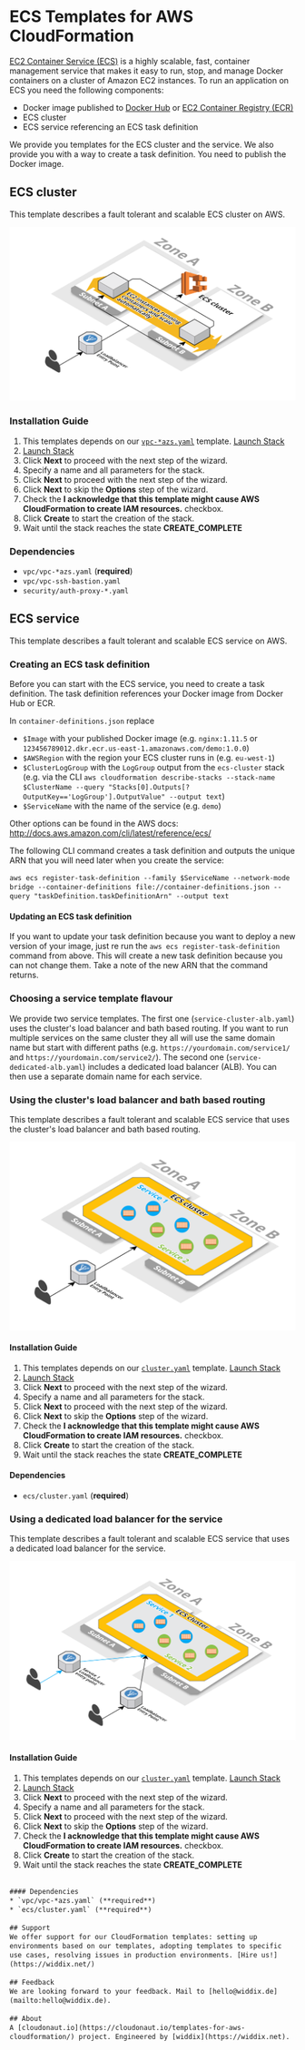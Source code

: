 # ECS Templates for AWS CloudFormation

[EC2 Container Service (ECS)](https://aws.amazon.com/ecs/) is a highly scalable, fast, container management service that makes it easy to run, stop, and manage Docker containers on a cluster of Amazon EC2 instances. To run an application on ECS you need the following components:

* Docker image published to [Docker Hub](https://hub.docker.com/) or [EC2 Container Registry (ECR)](https://aws.amazon.com/ecr/)
* ECS cluster
* ECS service referencing an ECS task definition

We provide you templates for the ECS cluster and the service. We also provide you with a way to create a task definition. You need to publish the Docker image.

## ECS cluster
This template describes a fault tolerant and scalable ECS cluster on AWS.

![Architecture](./cluster.png?raw=true "Architecture")

### Installation Guide
1. This templates depends on our [`vpc-*azs.yaml`](../vpc/) template. <a href="https://console.aws.amazon.com/cloudformation/home#/stacks/new?stackName=vpc-2azs&templateURL=https://s3-eu-west-1.amazonaws.com/widdix-aws-cf-templates/vpc/vpc-2azs.yaml">Launch Stack</a>
1. <a href="https://console.aws.amazon.com/cloudformation/home#/stacks/new?stackName=ecs-cluster&templateURL=https://s3-eu-west-1.amazonaws.com/widdix-aws-cf-templates/ecs/cluster.yaml">Launch Stack</a>
1. Click **Next** to proceed with the next step of the wizard.
1. Specify a name and all parameters for the stack.
1. Click **Next** to proceed with the next step of the wizard.
1. Click **Next** to skip the **Options** step of the wizard.
1. Check the **I acknowledge that this template might cause AWS CloudFormation to create IAM resources.** checkbox.
1. Click **Create** to start the creation of the stack.
1. Wait until the stack reaches the state **CREATE_COMPLETE**

### Dependencies
* `vpc/vpc-*azs.yaml` (**required**)
* `vpc/vpc-ssh-bastion.yaml`
* `security/auth-proxy-*.yaml`

## ECS service
This template describes a fault tolerant and scalable ECS service on AWS.

### Creating an ECS task definition
Before you can start with the ECS service, you need to create a task definition. The task definition references your Docker image from Docker Hub or ECR.

In `container-definitions.json` replace
* `$Image` with your published Docker image (e.g. `nginx:1.11.5` or `123456789012.dkr.ecr.us-east-1.amazonaws.com/demo:1.0.0`)
* `$AWSRegion` with the region your ECS cluster runs in (e.g. `eu-west-1`)
* `$ClusterLogGroup` with the `LogGroup` output from the `ecs-cluster` stack (e.g. via the CLI `aws cloudformation describe-stacks --stack-name $ClusterName --query "Stacks[0].Outputs[?OutputKey=='LogGroup'].OutputValue" --output text`)
* `$ServiceName` with the name of the service (e.g. `demo`)

Other options can be found in the AWS docs: http://docs.aws.amazon.com/cli/latest/reference/ecs/

The following CLI command creates a task definition and outputs the unique ARN that you will need later when you create the service:

```
aws ecs register-task-definition --family $ServiceName --network-mode bridge --container-definitions file://container-definitions.json --query "taskDefinition.taskDefinitionArn" --output text
```

#### Updating an ECS task definition

If you want to update your task definition because you want to deploy a new version of your image, just re run the `aws ecs register-task-definition` command from above. This will create a new task definition because you can not change them. Take a note of the new ARN that the command returns.


### Choosing a service template flavour
We provide two service templates.
The first one (`service-cluster-alb.yaml`) uses the cluster's load balancer and bath based routing. If you want to run multiple services on the same cluster they all will use the same domain name but start with different paths (e.g. `https://yourdomain.com/service1/` and `https://yourdomain.com/service2/`).
The second one (`service-dedicated-alb.yaml`) includes a dedicated load balancer (ALB). You can then use a separate domain name for each service.

### Using the cluster's load balancer and bath based routing
This template describes a fault tolerant and scalable ECS service that uses the cluster's load balancer and bath based routing.

![Architecture](./service-cluster-alb.png?raw=true "Architecture")

#### Installation Guide
1. This templates depends on our [`cluster.yaml`](../ecs/) template. <a href="https://console.aws.amazon.com/cloudformation/home#/stacks/new?stackName=ecs-cluster&templateURL=https://s3-eu-west-1.amazonaws.com/widdix-aws-cf-templates/ecs/cluster.yaml">Launch Stack</a>
1. <a href="https://console.aws.amazon.com/cloudformation/home#/stacks/new?stackName=ecs-service&templateURL=https://s3-eu-west-1.amazonaws.com/widdix-aws-cf-templates/ecs/service-cluster-alb.yaml">Launch Stack</a>
1. Click **Next** to proceed with the next step of the wizard.
1. Specify a name and all parameters for the stack.
1. Click **Next** to proceed with the next step of the wizard.
1. Click **Next** to skip the **Options** step of the wizard.
1. Check the **I acknowledge that this template might cause AWS CloudFormation to create IAM resources.** checkbox.
1. Click **Create** to start the creation of the stack.
1. Wait until the stack reaches the state **CREATE_COMPLETE**

#### Dependencies
* `ecs/cluster.yaml` (**required**)

### Using a dedicated load balancer for the service
This template describes a fault tolerant and scalable ECS service that uses a dedicated load balancer for the service.

![Architecture](./service-dedicated-alb.png?raw=true "Architecture")

#### Installation Guide
1. This templates depends on our [`cluster.yaml`](../ecs/) template. <a href="https://console.aws.amazon.com/cloudformation/home#/stacks/new?stackName=ecs-cluster&templateURL=https://s3-eu-west-1.amazonaws.com/widdix-aws-cf-templates/ecs/cluster.yaml">Launch Stack</a>
1. <a href="https://console.aws.amazon.com/cloudformation/home#/stacks/new?stackName=ecs-service&templateURL=https://s3-eu-west-1.amazonaws.com/widdix-aws-cf-templates/ecs/service-dedicated-alb.yaml">Launch Stack</a>
1. Click **Next** to proceed with the next step of the wizard.
1. Specify a name and all parameters for the stack.
1. Click **Next** to proceed with the next step of the wizard.
1. Click **Next** to skip the **Options** step of the wizard.
1. Check the **I acknowledge that this template might cause AWS CloudFormation to create IAM resources.** checkbox.
1. Click **Create** to start the creation of the stack.
1. Wait until the stack reaches the state **CREATE_COMPLETE**
```

#### Dependencies
* `vpc/vpc-*azs.yaml` (**required**)
* `ecs/cluster.yaml` (**required**)

## Support
We offer support for our CloudFormation templates: setting up environments based on our templates, adopting templates to specific use cases, resolving issues in production environments. [Hire us!](https://widdix.net/)

## Feedback
We are looking forward to your feedback. Mail to [hello@widdix.de](mailto:hello@widdix.de).

## About
A [cloudonaut.io](https://cloudonaut.io/templates-for-aws-cloudformation/) project. Engineered by [widdix](https://widdix.net).

